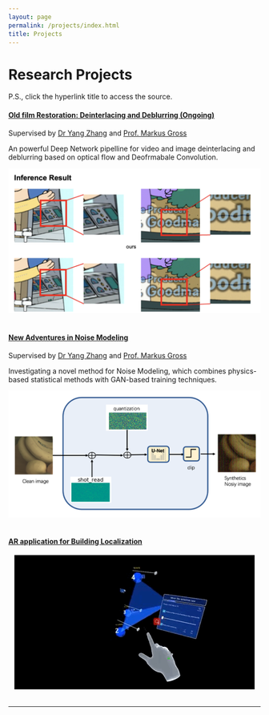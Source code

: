 ```yaml
---
layout: page
permalink: /projects/index.html
title: Projects
---
```


# Research Projects

P.S., click the hyperlink title to access the source.<br>

#### [Old film Restoration: Deinterlacing and Deblurring (Ongoing)](https://zhagao84.github.io/mypaper/123.pdf)
Supervised by <a href="https://studios.disneyresearch.com/people/yang-zhang/">Dr Yang Zhang</a> and <a href="https://studios.disneyresearch.com/people/markus-gross/">Prof. Markus Gross</a>

<p>
    <div>
    An powerful Deep Network pipelline for video and image deinterlacing and deblurring based on optical flow and Deofrmabale Convolution.
    </div>
</p>

<center>
<img src="/images/deinterlacing.png">
</center>

<br>

#### [New Adventures in Noise Modeling](https://zhagao84.github.io/mypaper/Semester_Project.pdf)
<p>
Supervised by <a href="https://studios.disneyresearch.com/people/yang-zhang/">Dr Yang Zhang</a> and <a href="https://studios.disneyresearch.com/people/markus-gross/">Prof. Markus Gross</a>
<br>
    <div>
    Investigating a novel method for Noise Modeling, which combines physics-based statistical methods with GAN-based training techniques.
    </div>
</p>

<center>
<img src="/images/pip.png">
</center>
<br>

#### [AR application for Building Localization](https://drive.google.com/file/d/1X0yfJwgV7oLTqo6oZNv70IQ7xN7dDoPq/view)

<center>
<img src="/images/RA.GIF">
</center>

<br>

<!-- #### [FPS ](https://caihanlin.com/mypaper/202208cenim.pdf )

<center>
<img src="/images/FPS.GIF">
</center>
<br>

<br> -->

---

<!-- # Open-source Projects

<br>

#### [FZU-Flying-Book 福州大学飞跃手册](https://fzu-fly.online/)

This is the flying handbook for FZU students. Many outstanding graduates of Fuzhou University leave their unique experiences, valuable wisdom, and sincere wishes in this flying-handbook.

#### [FZU-LaTeX-template 精美学术模版](https://github.com/GuangLun2000/FZU-latex-template)

Many elegant LaTeX templates designed for FZU students, including Beamer Theme Slides, Recommendation Letters and Undergraduate Thesis Template.

#### [miec-lance 自动化系修读材料](https://github.com/GuangLun2000/miec-lance )

This repo is where I keep track of my incredible journey at FZU-MIEC. You can learn RIDS & CSEE better by refering to this repo, but **please do not directly copy my assignments, codes and any reports!** -->
